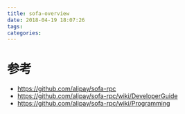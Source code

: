 ```yaml
---
title: sofa-overview
date: 2018-04-19 18:07:26
tags:
categories:
---
```

# 参考
- https://github.com/alipay/sofa-rpc
- https://github.com/alipay/sofa-rpc/wiki/DeveloperGuide
- https://github.com/alipay/sofa-rpc/wiki/Programming
